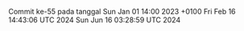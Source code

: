 Commit ke-55 pada tanggal Sun Jan 01 14:00 2023 +0100
Fri Feb 16 14:43:06 UTC 2024
Sun Jun 16 03:28:59 UTC 2024
